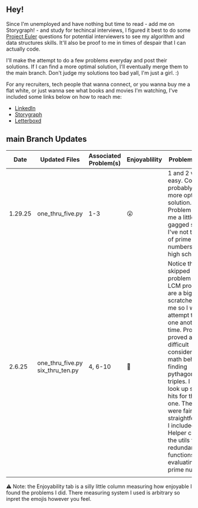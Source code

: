 ## Hey!

Since I'm unemployed and have nothing but time to read - add me on Storygraph! - 
and study for techincal interviews, I figured it best to do some [Project Euler](https://projecteuler.net/about)
questions for potential interviewers to see my algorithm and data structures
skills. It'll also be proof to me in times of despair that I can actually code.

I'll make the attempt to do a few problems everyday and post their solutions.
If I can find a more optimal solution, I'll eventually merge them to the main 
branch. Don't judge my solutions too bad yall, I'm just a girl. :)

For any recruiters, tech people that wanna connect, or you wanna buy me a flat 
white, or just wanna see what books and movies I'm watching, I've included some
links below on how to reach me:

 - [LinkedIn](https://www.linkedin.com/in/thomascedge/)
 - [Storygraph](https://app.thestorygraph.com/profile/thomascedge)
 - [Letterboxd](https://letterboxd.com/thomascedge/)


## main Branch Updates
| Date    | Updated Files                    | Associated Problem(s) | Enjoyablility | Problem Notes                                                                                                                                                                                                                                                                                                                                                                                 |
|---------|----------------------------------|-----------------------|---------------|-----------------------------------------------------------------------------------------------------------------------------------------------------------------------------------------------------------------------------------------------------------------------------------------------------------------------------------------------------------------------------------------------|
| 1.29.25 | one_thru_five.py                 | 1-3                   | 😮             | 1 and 2 were easy. Could probably find a more optimal solution. Problem 3 had me a little gagged since I've not thought of prime numbers since high school.                                                                                                                                                                                                                                   |
| 2.6.25  | one_thru_five.py six_thru_ten.py | 4, 6-10               | 🤪             | Notice that I skipped problem 5. LCM problems are a big head scratcher for me so I will attempt this one another time. Problem 9 proved a bit difficult considering the math behind finding pythagorean triples. I had look up some hits for this one. The others were fairly straightforward. I included a Helper class in the utils for redundant functions, i.e. evaluating prime numbers. |
|         |                                  |                       |               |                                                                                                                                                                                                                                                                                                                                                                                               |


⚠️ Note: the Enjoyability tab is a silly little column measuring how enjoyable I found the problems I did. There measuring system I used is arbitrary so inpret the emojis however you feel.